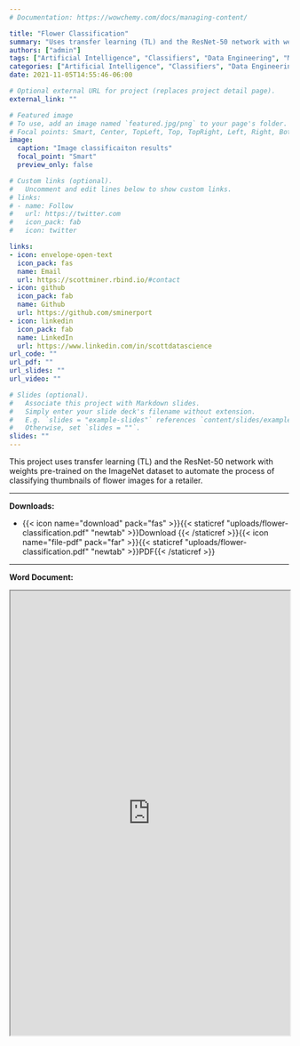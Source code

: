 ```yaml
---
# Documentation: https://wowchemy.com/docs/managing-content/

title: "Flower Classification"
summary: "Uses transfer learning (TL) and the ResNet-50 network with weights pre-trained on the ImageNet dataset to automate the process of classifying thumbnails of flower images for a retailer"
authors: ["admin"]
tags: ["Artificial Intelligence", "Classifiers", "Data Engineering", "Machine Learning", "Software Engineering" ]
categories: ["Artificial Intelligence", "Classifiers", "Data Engineering", "Machine Learning", "Software Engineering" ]
date: 2021-11-05T14:55:46-06:00

# Optional external URL for project (replaces project detail page).
external_link: ""

# Featured image
# To use, add an image named `featured.jpg/png` to your page's folder.
# Focal points: Smart, Center, TopLeft, Top, TopRight, Left, Right, BottomLeft, Bottom, BottomRight.
image:
  caption: "Image classificaiton results"
  focal_point: "Smart"
  preview_only: false

# Custom links (optional).
#   Uncomment and edit lines below to show custom links.
# links:
# - name: Follow
#   url: https://twitter.com
#   icon_pack: fab
#   icon: twitter

links:
- icon: envelope-open-text
  icon_pack: fas
  name: Email
  url: https://scottminer.rbind.io/#contact
- icon: github
  icon_pack: fab
  name: Github
  url: https://github.com/sminerport
- icon: linkedin
  icon_pack: fab
  name: LinkedIn
  url: https://www.linkedin.com/in/scottdatascience
url_code: ""
url_pdf: ""
url_slides: ""
url_video: ""

# Slides (optional).
#   Associate this project with Markdown slides.
#   Simply enter your slide deck's filename without extension.
#   E.g. `slides = "example-slides"` references `content/slides/example-slides.md`.
#   Otherwise, set `slides = ""`.
slides: ""
---
```

This project uses transfer learning (TL) and the ResNet-50 network with weights pre-trained on the ImageNet dataset to automate the process of classifying thumbnails of flower images for a retailer.

<hr/>

**Downloads:**

<ul>
	<li>{{< icon name="download" pack="fas" >}}{{< staticref "uploads/flower-classification.pdf" "newtab" >}}Download {{< /staticref >}}{{< icon name="file-pdf" pack="far" >}}{{< staticref "uploads/flower-classification.pdf" "newtab" >}}PDF{{< /staticref >}}</li>
</ul>
<hr/>

**Word Document:**
<iframe src="https://onedrive.live.com/embed?cid=5B8EDCFD5CE8D99E&resid=5B8EDCFD5CE8D99E%21439023&authkey=AAOaWXiXcILPMGM&em=2" width="100%" height="800" frameborder="1" scrolling="yes"></iframe>

